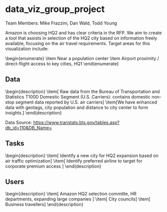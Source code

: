 # data_viz_group_project

Team Members: Mike Frazzini, Dan Wald, Todd Young

Amazon is choosing HQ2 and has clear criteria in the RFP.  We aim to create a tool that assists in selection of the HQ2 city based on information freely available, focusing on the air travel requirements.  Target areas for this visualization include:

\begin{enumerate}
\item Near a population center 
\item Airport proximity / direct-flight access to key cities, HQ1 
\end{enumerate}


## Data
\begin{description}
\item[ Raw data from the Bureau of Transportation and Statistics T100D Domestic Segment (U.S. Carriers): contains domestic non-stop segment data reported by U.S. air carriers] 
\item[We have enhanced data with geotags, city population and distance to city center to form insights.]
\end{description}

Data Source: https://www.transtats.bts.gov/tables.asp?db_id=110&DB_Name=

## Tasks
\begin{description}
\item[ Identify a new city for HQ2 expansion based on air traffic optimization]
\item[ Identify preferred airline to target for corporate premium access ] 
\end{description}

## Users
\begin{description}
\item[ Amazon HQ2 selection committe, HR departments, expanding large companies ]
\item[ City councils]
\item[ Business travellers] 
\end{description}

